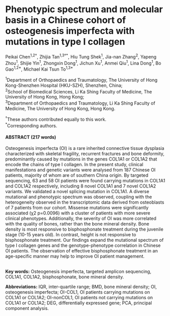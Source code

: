 # Phenotypic spectrum and molecular basis in a Chinese cohort of osteogenesis imperfecta with mutations in type I collagen

Peikai Chen<sup>1,2†</sup>, Zhijia Tan<sup>1,3†\*</sup>, Hiu Tung Shek<sup>1</sup>, Jia-nan Zhang<sup>2</sup>, Yapeng Zhou<sup>1</sup>, Shijie Yin<sup>1</sup>, Zhongxin Dong<sup>1</sup>, 
Jichun Xu<sup>1</sup>, Anmei Qiu<sup>1</sup>, Lina Dong<sup>1</sup>, Bo Gao<sup>1,2*</sup>, Michael Kai Tsun To<sup>1,3*</sup>

<sup>1</sup>Department of Orthopaedics and Traumatology, The University of Hong Kong-Shenzhen Hospital (HKU-SZH), Shenzhen, China; <br>
<sup>2</sup>School of Biomedical Sciences, Li Ka Shing Faculty of Medicine, The University of Hong Kong, Hong Kong; <br>
<sup>3</sup>Department of Orthopaedics and Traumatology, Li Ka Shing Faculty of Medicine, The University of Hong Kong, Hong Kong.<br>

<sup>†</sup>These authors contributed equally to this work.<br>
<sup>\*</sup>Corresponding authors.

<h4>ABSTRACT (217 words)</h4>
Osteogenesis imperfecta (OI) is a rare inherited connective tissue dysplasia characterized with skeletal fragility, recurrent fractures and bone deformity, predominantly caused by mutations in the genes COL1A1 or COL1A2 that encode the chains of type I collagen. In the present study, clinical manifestations and genetic variants were analysed from 187 Chinese OI patients, majority of whom are of southern China origin. By targeted sequencing, 63 and 58 OI patients were found carrying mutations in COL1A1 and COL1A2 respectively, including 8 novel COL1A1 and 7 novel COL1A2 variants. We validated a novel splicing mutation in COL1A1. A diverse mutational and phenotypic spectrum was observed, coupling with the heterogeneity observed in the transcriptomic data derived from osteoblasts of 7 patients from our cohort. Missense mutations were significantly associated (χ2 p=0.0096) with a cluster of patients with more severe clinical phenotypes. Additionally, the severity of OI was more correlated with the quality of bones, rather than the bone mineral density. Bone density is most responsive to bisphosphonate treatment during the juvenile stage (10-15 years old). In contrast, height is not responsive to bisphosphonate treatment. Our findings expand the mutational spectrum of type I collagen genes and the genotype-phenotype correlation in Chinese OI patients. The observation of effective bisphosphonate treatment in an age-specific manner may help to improve OI patient management.


<br><b>Key words:</b> Osteogenesis imperfecta, targeted amplicon sequencing, COL1A1, COL1A2, bisphosphonate, bone mineral density.

<b>Abbreviations:</b> IQR, inter-quartile range; BMD, bone mineral density; OI, osteogenesis imperfecta; OI-COL1, OI patients carrying mutations on COL1A1 or COL1A2; OI-nonCOL1, OI patients not carrying mutations on COL1A1 or COL1A2; DEG, differentially expressed gene; PCA, principal component analysis.
